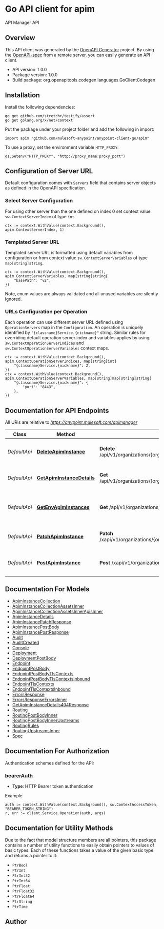 # Go API client for apim

API Manager API

## Overview
This API client was generated by the [OpenAPI Generator](https://openapi-generator.tech) project.  By using the [OpenAPI-spec](https://www.openapis.org/) from a remote server, you can easily generate an API client.

- API version: 1.0.0
- Package version: 1.0.0
- Build package: org.openapitools.codegen.languages.GoClientCodegen

## Installation

Install the following dependencies:

```shell
go get github.com/stretchr/testify/assert
go get golang.org/x/net/context
```

Put the package under your project folder and add the following in import:

```golang
import apim "github.com/mulesoft-anypoint/anypoint-client-go/apim"
```

To use a proxy, set the environment variable `HTTP_PROXY`:

```golang
os.Setenv("HTTP_PROXY", "http://proxy_name:proxy_port")
```

## Configuration of Server URL

Default configuration comes with `Servers` field that contains server objects as defined in the OpenAPI specification.

### Select Server Configuration

For using other server than the one defined on index 0 set context value `sw.ContextServerIndex` of type `int`.

```golang
ctx := context.WithValue(context.Background(), apim.ContextServerIndex, 1)
```

### Templated Server URL

Templated server URL is formatted using default variables from configuration or from context value `sw.ContextServerVariables` of type `map[string]string`.

```golang
ctx := context.WithValue(context.Background(), apim.ContextServerVariables, map[string]string{
	"basePath": "v2",
})
```

Note, enum values are always validated and all unused variables are silently ignored.

### URLs Configuration per Operation

Each operation can use different server URL defined using `OperationServers` map in the `Configuration`.
An operation is uniquely identified by `"{classname}Service.{nickname}"` string.
Similar rules for overriding default operation server index and variables applies by using `sw.ContextOperationServerIndices` and `sw.ContextOperationServerVariables` context maps.

```golang
ctx := context.WithValue(context.Background(), apim.ContextOperationServerIndices, map[string]int{
	"{classname}Service.{nickname}": 2,
})
ctx = context.WithValue(context.Background(), apim.ContextOperationServerVariables, map[string]map[string]string{
	"{classname}Service.{nickname}": {
		"port": "8443",
	},
})
```

## Documentation for API Endpoints

All URIs are relative to *https://anypoint.mulesoft.com/apimanager*

Class | Method | HTTP request | Description
------------ | ------------- | ------------- | -------------
*DefaultApi* | [**DeleteApimInstance**](docs/DefaultApi.md#deleteapiminstance) | **Delete** /api/v1/organizations/{orgId}/environments/{envId}/apis/{envApiId} | Delete a specific API Manager Instance
*DefaultApi* | [**GetApimInstanceDetails**](docs/DefaultApi.md#getapiminstancedetails) | **Get** /api/v1/organizations/{orgId}/environments/{envId}/apis/{envApiId} | Retrieves a specific API Manager Instance
*DefaultApi* | [**GetEnvApimInstances**](docs/DefaultApi.md#getenvapiminstances) | **Get** /api/v1/organizations/{orgId}/environments/{envId}/apis | Retrieves a collection of API Manager Instances
*DefaultApi* | [**PatchApimInstance**](docs/DefaultApi.md#patchapiminstance) | **Patch** /xapi/v1/organizations/{orgId}/environments/{envId}/apis/{envApiId} | Patches a specific API Manager Instance
*DefaultApi* | [**PostApimInstance**](docs/DefaultApi.md#postapiminstance) | **Post** /xapi/v1/organizations/{orgId}/environments/{envId}/apis | Creates an API Manager Instance


## Documentation For Models

 - [ApimInstanceCollection](docs/ApimInstanceCollection.md)
 - [ApimInstanceCollectionAssetsInner](docs/ApimInstanceCollectionAssetsInner.md)
 - [ApimInstanceCollectionAssetsInnerApisInner](docs/ApimInstanceCollectionAssetsInnerApisInner.md)
 - [ApimInstanceDetails](docs/ApimInstanceDetails.md)
 - [ApimInstancePatchResponse](docs/ApimInstancePatchResponse.md)
 - [ApimInstancePostBody](docs/ApimInstancePostBody.md)
 - [ApimInstancePostResponse](docs/ApimInstancePostResponse.md)
 - [Audit](docs/Audit.md)
 - [AuditCreated](docs/AuditCreated.md)
 - [Console](docs/Console.md)
 - [Deployment](docs/Deployment.md)
 - [DeploymentPostBody](docs/DeploymentPostBody.md)
 - [Endpoint](docs/Endpoint.md)
 - [EndpointPostBody](docs/EndpointPostBody.md)
 - [EndpointPostBodyTlsContexts](docs/EndpointPostBodyTlsContexts.md)
 - [EndpointPostBodyTlsContextsInbound](docs/EndpointPostBodyTlsContextsInbound.md)
 - [EndpointTlsContexts](docs/EndpointTlsContexts.md)
 - [EndpointTlsContextsInbound](docs/EndpointTlsContextsInbound.md)
 - [ErrorsResponse](docs/ErrorsResponse.md)
 - [ErrorsResponseErrorsInner](docs/ErrorsResponseErrorsInner.md)
 - [GetApimInstanceDetails404Response](docs/GetApimInstanceDetails404Response.md)
 - [Routing](docs/Routing.md)
 - [RoutingPostBodyInner](docs/RoutingPostBodyInner.md)
 - [RoutingPostBodyInnerUpstreams](docs/RoutingPostBodyInnerUpstreams.md)
 - [RoutingRules](docs/RoutingRules.md)
 - [RoutingUpstreamsInner](docs/RoutingUpstreamsInner.md)
 - [Spec](docs/Spec.md)


## Documentation For Authorization


Authentication schemes defined for the API:
### bearerAuth

- **Type**: HTTP Bearer token authentication

Example

```golang
auth := context.WithValue(context.Background(), sw.ContextAccessToken, "BEARER_TOKEN_STRING")
r, err := client.Service.Operation(auth, args)
```


## Documentation for Utility Methods

Due to the fact that model structure members are all pointers, this package contains
a number of utility functions to easily obtain pointers to values of basic types.
Each of these functions takes a value of the given basic type and returns a pointer to it:

* `PtrBool`
* `PtrInt`
* `PtrInt32`
* `PtrInt64`
* `PtrFloat`
* `PtrFloat32`
* `PtrFloat64`
* `PtrString`
* `PtrTime`

## Author




